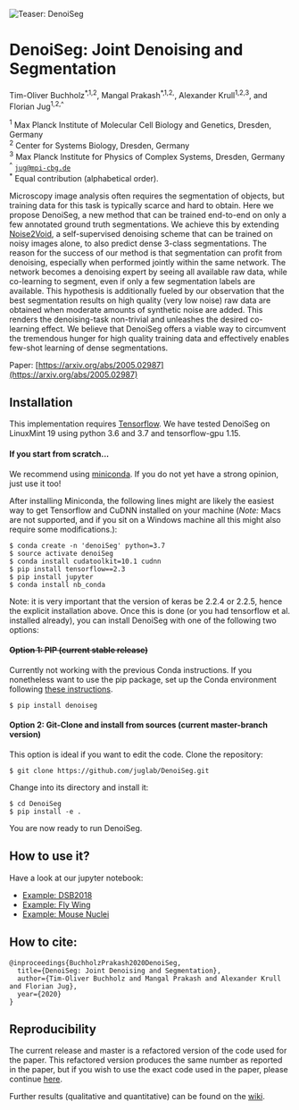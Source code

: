 ![Teaser: DenoiSeg](resources/teaser.png)
# DenoiSeg: Joint Denoising and Segmentation
Tim-Oliver Buchholz<sup>\*,1,2</sup>, Mangal Prakash<sup>\*,1,2,</sup>, Alexander Krull<sup>1,2,3</sup>,
and Florian Jug<sup>1,2,^</sup>

<sup>1</sup> Max Planck Institute of Molecular Cell Biology and Genetics, Dresden, Germany <br />
<sup>2</sup> Center for Systems Biology, Dresden, Germany <br />
<sup>3</sup> Max Planck Institute for Physics of Complex Systems, Dresden, Germany <br />
<sup>^</sup> <code>jug@mpi-cbg.de</code> <br />
<sup>*</sup> Equal contribution (alphabetical order).

Microscopy image analysis often requires the segmentation of objects, 
but training data for this task is typically scarce and hard to obtain.
Here we propose DenoiSeg, a new method that can be trained end-to-end 
on only a few annotated ground truth segmentations. 
We achieve this by extending [Noise2Void](https://github.com/juglab/n2v), 
a self-supervised denoising scheme that can be trained on noisy images alone, 
to also predict dense 3-class segmentations. The reason for the success 
of our method is that segmentation can profit from denoising, especially 
when performed jointly within the same network. The network becomes a 
denoising expert by seeing all available raw data, while  co-learning to 
segment, even if only a few segmentation labels are available. This 
hypothesis is additionally fueled by our observation that the best 
segmentation results on high quality (very low noise) raw data are obtained 
when moderate amounts of synthetic noise are added. This renders the 
denoising-task non-trivial and unleashes the desired co-learning effect.
We believe that DenoiSeg offers a viable way to circumvent the tremendous 
hunger for high quality training data and effectively enables few-shot learning 
of dense segmentations.

Paper: [https://arxiv.org/abs/2005.02987](https://arxiv.org/abs/2005.02987)

## Installation
This implementation requires [Tensorflow](https://www.tensorflow.org/install/).
We have tested DenoiSeg on LinuxMint 19  using python 3.6 and 3.7 and tensorflow-gpu 1.15.

#### If you start from scratch...
We recommend using [miniconda](https://docs.conda.io/en/latest/miniconda.html).
If you do not yet have a strong opinion, just use it too!

After installing Miniconda, the following lines might are likely the easiest way to get Tensorflow and CuDNN installed on your machine (_Note:_ Macs are not supported, and if you sit on a Windows machine all this might also require some modifications.):

```
$ conda create -n 'denoiSeg' python=3.7
$ source activate denoiSeg
$ conda install cudatoolkit=10.1 cudnn
$ pip install tensorflow==2.3
$ pip install jupyter
$ conda install nb_conda
```

Note: it is very important that the version of keras be 2.2.4 or 2.2.5, hence the explicit installation above.
Once this is done (or you had tensorflow et al. installed already), you can install DenoiSeg with one of the following two options:

#### ~~Option 1: PIP (current stable release)~~
Currently not working with the previous Conda instructions. If you nonetheless want to use the pip package, set up the Conda environment following [these instructions](https://github.com/juglab/DenoiSeg/tree/2bb8a87a189ef4a1e61d35d86181aedbebc354b3).
```
$ pip install denoiseg
```

#### Option 2: Git-Clone and install from sources (current master-branch version)
This option is ideal if you want to edit the code. Clone the repository:

```
$ git clone https://github.com/juglab/DenoiSeg.git
```
Change into its directory and install it:

```
$ cd DenoiSeg
$ pip install -e .
```
You are now ready to run DenoiSeg.

## How to use it?
Have a look at our jupyter notebook:
* [Example: DSB2018](https://github.com/juglab/DenoiSeg/tree/master/examples/DenoiSeg_2D/DSB2018_DenoiSeg_Example.ipynb)
* [Example: Fly Wing](https://github.com/juglab/DenoiSeg/tree/master/examples/DenoiSeg_2D/FlyWing_DenoiSeg_Example.ipynb)
* [Example: Mouse Nuclei](https://github.com/juglab/DenoiSeg/tree/master/examples/DenoiSeg_2D/MouseNuclei_DenoiSeg_Example.ipynb)

## How to cite:
```
@inproceedings{BuchholzPrakash2020DenoiSeg,
  title={DenoiSeg: Joint Denoising and Segmentation},
  author={Tim-Oliver Buchholz and Mangal Prakash and Alexander Krull and Florian Jug},
  year={2020}
}
```

## Reproducibility
The current release and master is a refactored version of the code used for the paper. 
This refactored version produces the same number as reported in the paper, but if you
wish to use the exact code used in the paper, please continue [here](scripts/reproducibility/README.md).

Further results (qualitative and quantitative) can be found on the [wiki](https://github.com/juglab/DenoiSeg/wiki).
